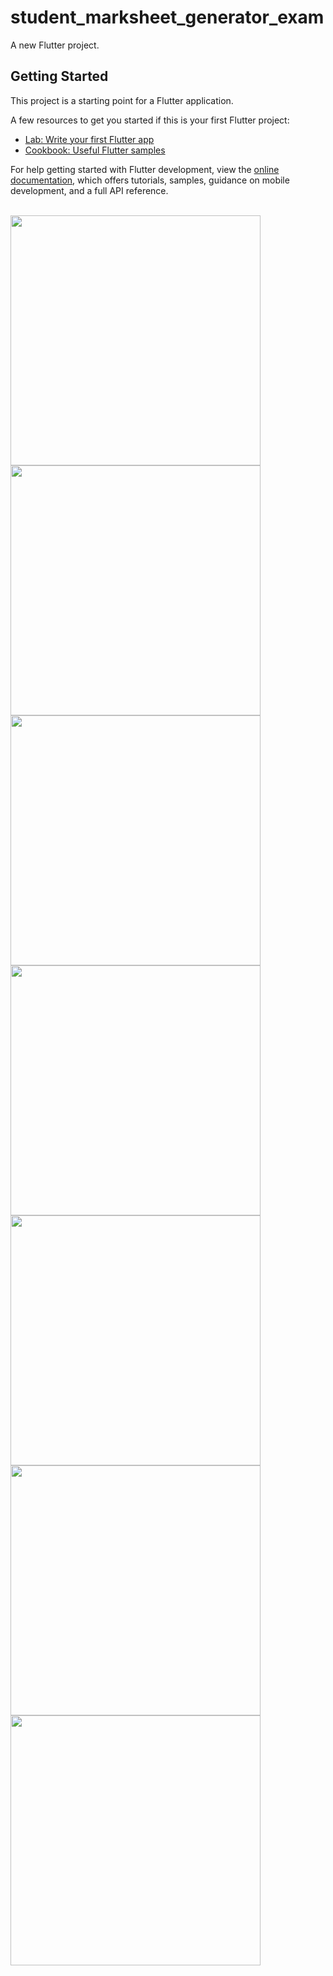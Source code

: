 # student_marksheet_generator_exam

A new Flutter project.

## Getting Started

This project is a starting point for a Flutter application.

A few resources to get you started if this is your first Flutter project:

- [Lab: Write your first Flutter app](https://docs.flutter.dev/get-started/codelab)
- [Cookbook: Useful Flutter samples](https://docs.flutter.dev/cookbook)

For help getting started with Flutter development, view the
[online documentation](https://docs.flutter.dev/), which offers tutorials,
samples, guidance on mobile development, and a full API reference.

<br>
<img src = "https://github.com/Vedpatel28/student_marksheet_generator_exam/assets/130833918/93575f3f-f038-4b52-a9bb-38a69f932d5d" height = "400"></img>
<img src = "https://github.com/Vedpatel28/student_marksheet_generator_exam/assets/130833918/8aff2a11-24a3-4432-a13c-b39ed0b6f631" height = "400"></img>
<img src = "https://github.com/Vedpatel28/student_marksheet_generator_exam/assets/130833918/263002d5-aa39-4972-a255-62697686b3b9" height = "400"></img>
<img src = "https://github.com/Vedpatel28/student_marksheet_generator_exam/assets/130833918/b94f1eb7-042a-4d2c-a52e-6ad32856e9fd" height = "400"></img>
<img src = "https://github.com/Vedpatel28/student_marksheet_generator_exam/assets/130833918/aed08b9f-cc77-42c6-9412-28a7db388fb3" height = "400"></img>
<img src = "" height = "400"></img>
<img src = "" height = "400"></img>
